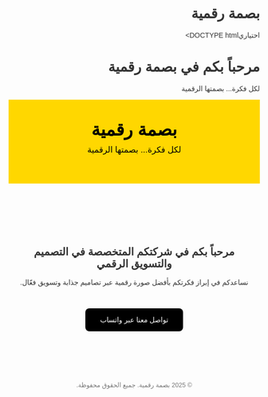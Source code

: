 # بصمة رقمية
احتياريDOCTYPE html>
<html lang="ar" dir="rtl">
<head>
  <meta charset="UTF-8">
  <title>بصمة رقمية</title>
</head>
<body>
  <h1>مرحباً بكم في بصمة رقمية</h1>
  <p>لكل فكرة... بصمتها الرقمية</p>
</body>
</html>
<!DOCTYPE html><html lang="ar" dir="rtl">
<head>
  <meta charset="UTF-8" />
  <meta name="viewport" content="width=device-width, initial-scale=1.0" />
  <title>بصمة رقمية</title>
  <style>
    body {
      margin: 0;
      font-family: 'Tajawal', sans-serif;
      background-color: #fdfdfd;
      color: #333;
    }
    header {
      background-color: #FFD700;
      color: #000;
      padding: 40px 20px;
      text-align: center;
    }
    header h1 {
      margin: 0;
      font-size: 2.5em;
    }
    header p {
      font-size: 1.2em;
      margin-top: 10px;
    }
    main {
      padding: 40px 20px;
      text-align: center;
    }
    a.contact {
      display: inline-block;
      margin-top: 30px;
      padding: 15px 30px;
      background-color: #000;
      color: #fff;
      text-decoration: none;
      border-radius: 8px;
      transition: 0.3s;
    }
    a.contact:hover {
      background-color: #444;
    }
    footer {
      margin-top: 60px;
      text-align: center;
      font-size: 0.9em;
      color: #777;
    }
  </style>
</head>
<body>
  <header>
    <h1>بصمة رقمية</h1>
    <p>لكل فكرة... بصمتها الرقمية</p>
  </header>
  <main>
    <h2>مرحباً بكم في شركتكم المتخصصة في التصميم والتسويق الرقمي</h2>
    <p>نساعدكم في إبراز فكرتكم بأفضل صورة رقمية عبر تصاميم جذابة وتسويق فعّال.</p>
    <a class="contact" href="https://wa.me/967773971322">تواصل معنا عبر واتساب</a>
  </main>
  <footer>
    &copy; 2025 بصمة رقمية. جميع الحقوق محفوظة.
  </footer>
</body>
</html>
